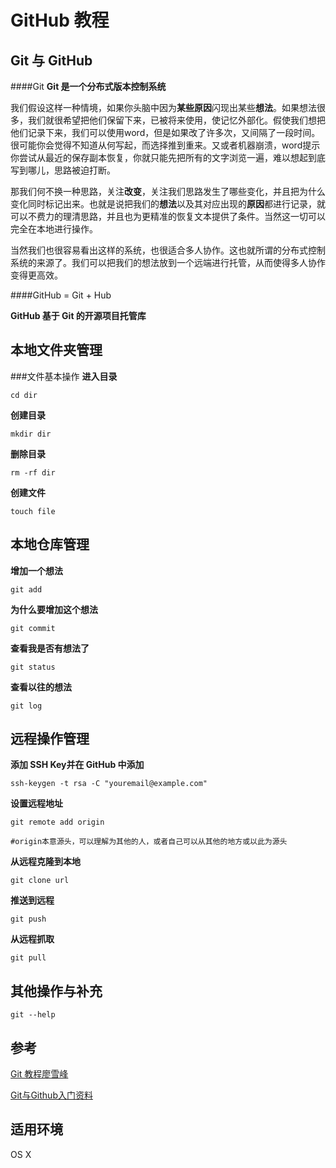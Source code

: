 # GitHub 教程


## Git 与 GitHub



####Git 
**Git 是一个分布式版本控制系统**

我们假设这样一种情境，如果你头脑中因为**某些原因**闪现出某些**想法**。如果想法很多，我们就很希望把他们保留下来，已被将来使用，使记忆外部化。假使我们想把他们记录下来，我们可以使用word，但是如果改了许多次，又间隔了一段时间。很可能你会觉得不知道从何写起，而选择推到重来。又或者机器崩溃，word提示你尝试从最近的保存副本恢复，你就只能先把所有的文字浏览一遍，难以想起到底写到哪儿，思路被迫打断。
		
那我们何不换一种思路，关注**改变**，关注我们思路发生了哪些变化，并且把为什么变化同时标记出来。也就是说把我们的**想法**以及其对应出现的**原因**都进行记录，就可以不费力的理清思路，并且也为更精准的恢复文本提供了条件。当然这一切可以完全在本地进行操作。

当然我们也很容易看出这样的系统，也很适合多人协作。这也就所谓的分布式控制系统的来源了。我们可以把我们的想法放到一个远端进行托管，从而使得多人协作变得更高效。



####GitHub = Git + Hub

**GitHub 基于 Git 的开源项目托管库**




## 本地文件夹管理
###文件基本操作 
**进入目录**

```
cd dir

```

**创建目录**

```
mkdir dir

```
**删除目录**

```
rm -rf dir

```
**创建文件**

```
touch file

```
## 本地仓库管理

**增加一个想法**

```
git add

```
**为什么要增加这个想法**

```
git commit

```
**查看我是否有想法了**

```
git status

```

**查看以往的想法**

```
git log

```

## 远程操作管理

**添加 SSH Key并在 GitHub 中添加**

```
ssh-keygen -t rsa -C "youremail@example.com"
```

**设置远程地址**


```
git remote add origin

#origin本意源头，可以理解为其他的人，或者自己可以从其他的地方或以此为源头
```

**从远程克隆到本地**


```
git clone url
```
**推送到远程**

```
git push
```

**从远程抓取**


```
git pull
```


## 其他操作与补充

```
git --help
```

## 参考

[Git 教程廖雪峰](http://www.liaoxuefeng.com/wiki/0013739516305929606dd18361248578c67b8067c8c017b000)

[Git与Github入门资料](http://www.yangzhiping.com/tech/git.html)


## 适用环境

OS X
